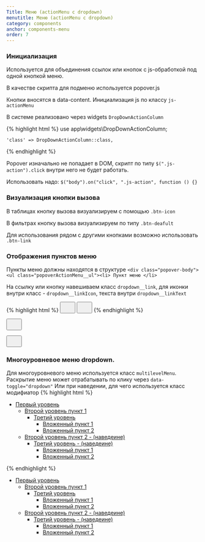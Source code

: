 ```yaml
---
Title: Меню (actionMenu с dropdown)
menutitle: Меню (actionMenu с dropdown)
category: components
anchor: components-menu
order: 7
---
```


### Инициализация

Используется для объединения ссылок или кнопок с js-обработкой под одной кнопкой меню. 

В качестве скрипта для подменю используется popover.js

Кнопки вносятся в data-content. Инициализация js по классу `js-actionMenu`

В системе реализовано через widgets `DropDownActionColumn`

{% highlight html %}
  use app\widgets\DropDownActionColumn;
 
    'class' => DropDownActionColumn::class,
{% endhighlight %}

Popover изначально не попадает в DOM, скрипт по типу `$(".js-action").click` внутри него не будет работать.

Использовать надо:
`$("body").on("click", ".js-action", function () {}`

### Визуализация кнопки вызова

В таблицах кнопку вызова визуализируем с помощью `.btn-icon`

В фильтрах кнопку вызова визуализируем по типу `.btn-deafult`

Для использования рядом с другими кнопками возможно использовать `.btn-link`

### Отображения пунктов меню
Пункты меню должны находятся в структуре
`<div class="popover-body"><ul class="popoverActionMenu__ul"><li> Пункт меню </li>`

На ссылку или кнопку навешиваем класс `dropdown__link`,
для иконки внутри класс - `dropdown__linkIcon`, текста внутри `dropdown__linkText`

{% highlight html %}
  <button class="btn-icon js-actionMenu"
          type="button"
          data-content="
            <a class='dropdown__link' href='#'>
              <span class='dropdown__linkIcon'>
                <svg class='bicolors-edit' width='24' height='24'>
                  <use xlink:href='/dist/sprite.symbol.svg#bicolors-edit__24vb'></use>
                </svg>
              </span>
              <span class='dropdown__linkText'>Редактировать</span>
            </a>
            <a class='dropdown__link' href='#'>
              <span class='dropdown__linkIcon'>
                <svg class='bicolors-edit' width='24' height='24'>
                  <use xlink:href='/dist/sprite.symbol.svg#bicolors-delete__24vb'></use>
                </svg>
              </span>
              <span class='dropdown__linkText'>Удалить</span>
            </a>
          ">
          <span class="svg--icon">
            <svg class="bicolors-menu" width="24" height="24"><use xlink:href="/dist/sprite.symbol.svg#bicolors-menu"></use></svg>
          </span>
  </button>
  <button class="btn-link js-actionMenu"
          type="button"
          data-content="
            <button class='dropdown__link'>
              <span class='dropdown__linkIcon'>
                <svg class='bicolors-edit' width='24' height='24'>
                  <use xlink:href='/dist/sprite.symbol.svg#bicolors-edit__24vb'></use>
                </svg>
              </span>
              <span class='dropdown__linkText'>Редактировать</span>
            </button>
            <button class='dropdown__link'>
              <span class='dropdown__linkIcon'>
                <svg class='bicolors-plus' width='24' height='24'>
                  <use xlink:href='/dist/sprite.symbol.svg#bicolors-plus__24vb'></use>
                </svg>
              </span>
              <span class='dropdown__linkText'>Добавить</span>
            </button>
          ">
          <span class="svg--icon">
            <svg class="bicolors-menu" width="24" height="24"><use xlink:href="/dist/sprite.symbol.svg#bicolors-menu"></use></svg>
          </span>
  </button>
{% endhighlight %}

<div class="bs-docs-example">
  <button class="btn-icon mr-10 js-actionMenu" type="button" data-content="<a class='dropdown__link' href='#'><span class='dropdown__linkIcon'><svg class='bicolors-edit' width='24' height='24'><use xlink:href='/dist/sprite.symbol.svg#bicolors-edit__24vb'></use></svg></span><span class='dropdown__linkIconText'>Редактировать</span></a><a class='dropdown__link' href='#'><span class='dropdown__linkIcon'><svg class='bicolors-edit' width='24' height='24'><use xlink:href='/dist/sprite.symbol.svg#bicolors-delete__24vb'></use></svg></span><span class='dropdown__linkIconText'>Удалить</span></a> "><span class="svg--icon"><svg class="bicolors-menu" width="24" height="24"><use xlink:href="/dist/sprite.symbol.svg#bicolors-menu"></use></svg></span></button>


  <button class="btn-link js-actionMenu ml-10" type="button" data-content="<button class='dropdown__link'><span class='dropdown__linkIcon'><svg class='bicolors-edit' width='24' height='24'><use xlink:href='/dist/sprite.symbol.svg#bicolors-edit__24vb'></use></svg></span><span class='dropdown__linkIconText'>Редактировать</span></button><button class='dropdown__link'><span class='dropdown__linkIcon'><svg class='bicolors-plus' width='24' height='24'><use xlink:href='/dist/sprite.symbol.svg#bicolors-plus__24vb'></use></svg></span><span class='dropdown__linkIconText'>Добавить</span></button>"><span class="svg--icon"><svg class="bicolors-menu" width="24" height="24"><use xlink:href="/dist/sprite.symbol.svg#bicolors-menu"></use></svg></span></button>
</div>

### Многоуровневое меню dropdown. 
Для многоуровневого меню используется класс `multilevelMenu`. 
Раскрытие меню может отрабатывать по клику через `data-toggle="dropdown"`
Или при наведении, для чего используется класс модифиатор
{% highlight html %}
 <ul class="multilevelMenu">
    <li class="dropdown">
      <a class="dropdown dropdown-toggle" href="#" data-toggle="dropdown">
        Первый уровень
      </a>
      <ul class="dropdown-menu">
        <li class="dropdown__items dropdown dropdown-submenu">
          <a class="dropdown__link dropdown-toggle" href="#" data-toggle="dropdown">
            Второй уровень пункт 1
          </a>
          <ul class="dropdown-menu">
            <li class="dropdown__items dropdown dropdown-submenu">
              <a class="dropdown__link dropdown-toggle" href="#" data-toggle="dropdown">
                Третий уровень
              </a>
              <ul class="dropdown-menu">
                <li class="dropdown__items">
                  <a class="dropdown__link" href="#">Вложенный пункт 1</a>
                </li>
                <li class="dropdown__items">
                  <a class="dropdown__link" href="#">Вложенный пункт 2</a>
                </li>
              </ul>
            </li>
          </ul>
        </li>
        <li class="dropdown__items dropdown dropdown-submenu dropdown-submenu_actionHover">
          <a class="dropdown__link dropdown-toggle" href="#" data-toggle="dropdown">
            Второй уровень пункт 2 - (наведеине)
          </a>
          <ul class="dropdown-menu">
            <li class="dropdown__items dropdown dropdown-submenu dropdown-submenu_actionHover">
              <a class="dropdown__link dropdown-toggle" href="#" data-toggle="dropdown">
                Третий уровень  - (наведеине)
              </a>
              <ul class="dropdown-menu">
                <li class="dropdown__items">
                  <a class="dropdown__link" href="#">Вложенный пункт 1</a>
                </li>
                <li class="dropdown__items">
                  <a class="dropdown__link" href="#">Вложенный пункт 2</a>
                </li>
              </ul>
            </li>
          </ul>
        </li>
      </ul>
    </li>
  </ul>
{% endhighlight %}

<div class="bs-docs-example">
  <ul class="multilevelMenu">
    <li class="dropdown">
      <a class="dropdown dropdown-toggle" href="#" data-toggle="dropdown">
        Первый уровень
      </a>
      <ul class="dropdown-menu">
        <li class="dropdown__items dropdown dropdown-submenu">
          <a class="dropdown__link dropdown-toggle" href="#" data-toggle="dropdown">
            Второй уровень пункт 1
          </a>
          <ul class="dropdown-menu">
            <li class="dropdown__items dropdown dropdown-submenu">
              <a class="dropdown__link dropdown-toggle" href="#" data-toggle="dropdown">
                Третий уровень
              </a>
              <ul class="dropdown-menu">
                <li class="dropdown__items">
                  <a class="dropdown__link" href="#">Вложенный пункт 1</a>
                </li>
                <li class="dropdown__items">
                  <a class="dropdown__link" href="#">Вложенный пункт 2</a>
                </li>
              </ul>
            </li>
          </ul>
        </li>
        <li class="dropdown__items dropdown dropdown-submenu dropdown-submenu_actionHover">
          <a class="dropdown__link dropdown-toggle" href="#" data-toggle="dropdown">
            Второй уровень пункт 2 - (наведеине)
          </a>
          <ul class="dropdown-menu">
            <li class="dropdown__items dropdown dropdown-submenu dropdown-submenu_actionHover">
              <a class="dropdown__link dropdown-toggle" href="#" data-toggle="dropdown">
                Третий уровень - (наведеине)
              </a>
              <ul class="dropdown-menu">
                <li class="dropdown__items">
                  <a class="dropdown__link" href="#">Вложенный пункт 1</a>
                </li>
                <li class="dropdown__items">
                  <a class="dropdown__link" href="#">Вложенный пункт 2</a>
                </li>
              </ul>
            </li>
          </ul>
        </li>
      </ul>
    </li>
  </ul>
</div>